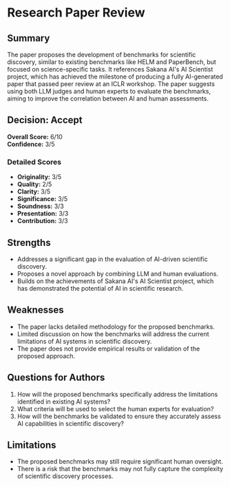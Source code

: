 # Research Paper Review
## Summary

The paper proposes the development of benchmarks for scientific discovery, similar to existing benchmarks like HELM and PaperBench, but focused on science-specific tasks. It references Sakana AI's AI Scientist project, which has achieved the milestone of producing a fully AI-generated paper that passed peer review at an ICLR workshop. The paper suggests using both LLM judges and human experts to evaluate the benchmarks, aiming to improve the correlation between AI and human assessments.
## Decision: Accept
**Overall Score:** 6/10  
**Confidence:** 3/5

### Detailed Scores
- **Originality:** 3/5
- **Quality:** 2/5
- **Clarity:** 3/5
- **Significance:** 3/5
- **Soundness:** 3/3
- **Presentation:** 3/3
- **Contribution:** 3/3

## Strengths
- Addresses a significant gap in the evaluation of AI-driven scientific discovery.
- Proposes a novel approach by combining LLM and human evaluations.
- Builds on the achievements of Sakana AI's AI Scientist project, which has demonstrated the potential of AI in scientific research.

## Weaknesses
- The paper lacks detailed methodology for the proposed benchmarks.
- Limited discussion on how the benchmarks will address the current limitations of AI systems in scientific discovery.
- The paper does not provide empirical results or validation of the proposed approach.

## Questions for Authors
1. How will the proposed benchmarks specifically address the limitations identified in existing AI systems?
2. What criteria will be used to select the human experts for evaluation?
3. How will the benchmarks be validated to ensure they accurately assess AI capabilities in scientific discovery?

## Limitations
- The proposed benchmarks may still require significant human oversight.
- There is a risk that the benchmarks may not fully capture the complexity of scientific discovery processes.
